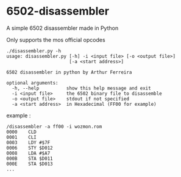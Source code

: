 # 6502-disassembler
A simple 6502 disassembler made in Python

Only supports the mos official opcodes

~~~
./disassembler.py -h
usage: disassembler.py [-h] -i <input file> [-o <output file>]
                       [-a <start address>]

6502 disassembler in python by Arthur Ferreira

optional arguments:
  -h, --help          show this help message and exit
  -i <input file>     the 6502 binary file to disassemble
  -o <output file>    stdout if not specified
  -a <start address>  in Hexadecimal (FF00 for example)
~~~
example :

~~~
/disassembler -a ff00 -i wozmon.rom 
0000    CLD
0001    CLI
0003    LDY #$7F
0006    STY $D012
0008    LDA #$A7
000B    STA $D011
000E    STA $D013
...
~~~
